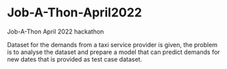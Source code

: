 # Job-A-Thon-April2022
Job-A-Thon April 2022 hackathon

Dataset for the demands from a taxi service provider is given, the problem is to analyse the dataset and prepare a model that can predict demands for new dates that is provided as test case dataset.
